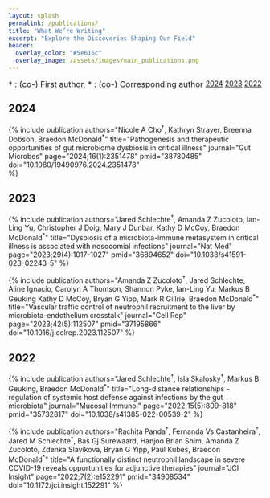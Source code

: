 ```yaml
---
layout: splash
permalink: /publications/
title: "What We’re Writing"
excerpt: "Explore the Discoveries Shaping Our Field"
header:
  overlay_color: "#5e616c"
  overlay_image: /assets/images/main_publications.png
---
```


<div>
<p style="margin:0;display:inline;float:left"><font size="3">&#8224; : (co-) First author, &#x2a; : (co-) Corresponding author</font></p>

<p style="margin:0;display:inline;float:right">
        <a href="#2024" class="btn btn--info btn--small">2024</a>
        <a href="#2023" class="btn btn--info btn--small">2023</a>
        <a href="#2022" class="btn btn--info btn--small">2022</a>
</p>
</div>
<br >

## 2024

{% include publication 
        authors="Nicole A Cho<sup>&#8224;</sup>, Kathryn Strayer, Breenna Dobson, Braedon McDonald<sup>&#x2a;</sup>"
        title="Pathogenesis and therapeutic opportunities of gut microbiome dysbiosis in critical illness" 
        journal="Gut Microbes" 
        page="2024;16(1):2351478" 
        pmid="38780485" 
        doi="10.1080/19490976.2024.2351478"        
%}


## 2023
{% include publication 
        authors="Jared Schlechte<sup>&#8224;</sup>, Amanda Z Zucoloto, Ian-Ling Yu, Christopher J Doig, Mary J Dunbar, Kathy D McCoy, Braedon McDonald<sup>&#x2a;</sup>"
        title="Dysbiosis of a microbiota-immune metasystem in critical illness is associated with nosocomial infections" 
        journal="Nat Med" 
        page="2023;29(4):1017-1027" 
        pmid="36894652" 
        doi="10.1038/s41591-023-02243-5"
%}

{% include publication 
        authors="Amanda Z Zucoloto<sup>&#8224;</sup>, Jared Schlechte, Aline Ignacio, Carolyn A Thomson, Shannon Pyke, Ian-Ling Yu, Markus B Geuking Kathy D McCoy, Bryan G Yipp, Mark R Gillrie, Braedon McDonald<sup>&#x2a;</sup>"
        title="Vascular traffic control of neutrophil recruitment to the liver by microbiota-endothelium crosstalk" 
        journal="Cell Rep" 
        page="2023;42(5):112507" 
        pmid="37195866" 
        doi="10.1016/j.celrep.2023.112507"
%}


## 2022

{% include publication 
        authors="Jared Schlechte<sup>&#8224;</sup>, Isla Skalosky<sup>&#8224;</sup>, Markus B Geuking, Braedon McDonald<sup>&#x2a;</sup>"
        title="Long-distance relationships - regulation of systemic host defense against infections by the gut microbiota" 
        journal="Mucosal Immunol"
        page="2022;15(5):809-818" 
        pmid="35732817" 
        doi="10.1038/s41385-022-00539-2"
%}

{% include publication 
        authors="Rachita Panda<sup>&#8224;</sup>, Fernanda Vs Castanheira<sup>&#8224;</sup>, Jared M Schlechte<sup>&#8224;</sup>, Bas Gj Surewaard, Hanjoo Brian Shim, Amanda Z Zucoloto, Zdenka Slavikova, Bryan G Yipp, Paul Kubes, Braedon McDonald<sup>&#x2a;</sup>"
        title="A functionally distinct neutrophil landscape in severe COVID-19 reveals opportunities for adjunctive therapies" 
        journal="JCI Insight"
        page="2022;7(2):e152291" 
        pmid="34908534" 
        doi="10.1172/jci.insight.152291"
%}

